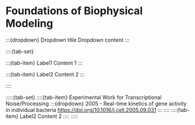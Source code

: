 # Foundations of Biophysical Modeling


:::{dropdown} Dropdown title
Dropdown content
:::


::::{tab-set}

:::{tab-item} Label1
Content 1
:::

:::{tab-item} Label2
Content 2
:::

::::


:::::{tab-set}
::::{tab-item} Experimental Work for Transcriptional Noise/Processing
:::{dropdown} 2005 - Real-time kinetics of gene activity in individual bacteria
    https://doi.org/10.1016/j.cell.2005.09.031
:::
::::
::::{tab-item} Label2
Content 2
::::
:::::



